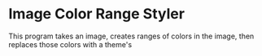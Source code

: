 # Image Color Range Styler
 This program takes an image, creates ranges of colors in the image, then replaces those colors with a theme's
